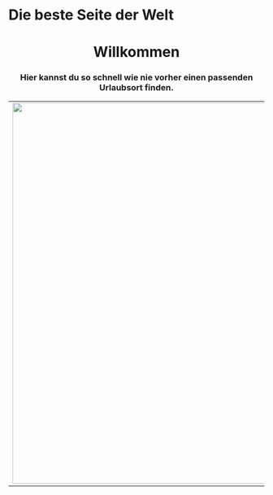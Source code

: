 <html lang="de">
  <head>
    <h1>Die beste Seite der Welt</h1>
  </head>
  <body>
  	<div>
  		<h1 align="center">Willkommen</h1>
  	</div>
  	<div>
  		<h3 align="center">Hier kannst du so schnell wie nie vorher einen passenden Urlaubsort finden.</h3>
  	</div>
    <table border="0" cellpadding="4" width="1200">
      <tr>
        <td>
          <div>
           <img src="bild1.jpg" width="550" height="750">
          </div> 
        </td>
         <td>
          <div>
          <h4>
            Dieser Strand ist etwas ganz besonderes da er so schön und so blau ist.<br>
            Er ist in Sardinien.<br>
            Hinter ihm haust eine sehr hässlige Hotelanlage.
          </h4>
          <p> Würdest du gerne in der Hotelanlage wohnen?<br>
          <input type="radio" name="r1"  onclick="alert('Du Umweltverschmutzer!')" value="Ja">Ja<br>
          <input type="radio" name="r1"  onclick="alert('Gute Entscheidung...')" value="Nein">Nein<br>
          <input type="radio" name="r1"  onclick="alert('Ja oder Nein?')" value="Vielleicht">Vielleicht<br>
        <button onclick="alert('Äähhh... Nö :^)')">
          Hier gehts zu Bildern vom Hotel.
        </button>
        </td>
      </tr>
    </table>
   
  </body>
</html>
